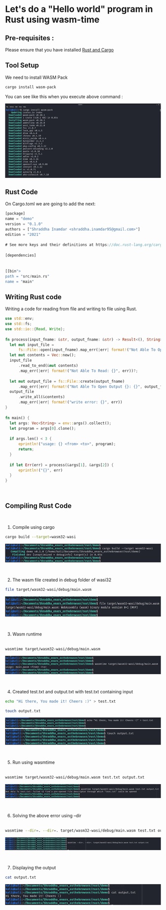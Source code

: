 <h1> Let's do a "Hello world" program in Rust using wasm-time </h1>

## Pre-requisites :
Please ensure that you have installed [Rust and Cargo](https://doc.rust-lang.org/cargo/getting-started/installation.html)

## Tool Setup

We need to install WASM Pack

```bash
cargo install wasm-pack
```

You can see like this when you execute above command :

<img src="../../images/Pasted image 20211031123450.png">


## Rust Code

 
On Cargo.toml we are going to add the next:

```rust
[package]
name = "demo"
version = "0.1.0"
authors = ["Shraddha Inamdar <shraddha.inamdar95@gmail.com>"]
edition = "2021"

# See more keys and their definitions at https://doc.rust-lang.org/cargo/reference/manifest.html

[dependencies]


[[bin">
path = "src/main.rs"
name = "main"

```

<h2>Writing Rust code</h2>

Writing a code for reading from file and writing to file using Rust.
  
  ```rust
  use std::env;
use std::fs;
use std::io::{Read, Write};

fn process(input_fname: &str, output_fname: &str) -> Result<(), String> {
    let mut input_file =
        fs::File::open(input_fname).map_err(|err| format!("Not Able To Open {}: {}", input_fname, err))?;
    let mut contents = Vec::new();
    input_file
        .read_to_end(&mut contents)
        .map_err(|err| format!("Not Able To Read: {}", err))?;

    let mut output_file = fs::File::create(output_fname)
        .map_err(|err| format!("Not Able To Open Output {}: {}", output_fname, err))?;
    output_file
        .write_all(&contents)
        .map_err(|err| format!("write error: {}", err))
}

fn main() {
    let args: Vec<String> = env::args().collect();
    let program = args[0].clone();

    if args.len() < 3 {
        eprintln!("usage: {} <from> <to>", program);
        return;
    }

    if let Err(err) = process(&args[1], &args[2]) {
        eprintln!("{}", err)
    }
}
  
  ```
<p>&nbsp;</p>


## Compiling Rust Code
<p>&nbsp;</p>  

1. Compile using cargo

```bash
cargo build --target=wasm32-wasi
```

<img src="../../images/Pasted image 20211031130744.png">


<p>&nbsp;</p>

2. The wasm file created in debug folder of wasi32

```bash
file target/wasm32-wasi/debug/main.wasm
```

<img src="../../images/Pasted image 20211031130754.png">

<p>&nbsp;</p>

3. Wasm runtime

```bash

wasmtime target/wasm32-wasi/debug/main.wasm
```

<img src="../../images/Pasted image 20211031130806.png">

<p>&nbsp;</p>

4. Created test.txt and output.txt with test.txt containing input

```bash
echo "Hi there, You made it! Cheers :)" > test.txt
```


```bash
touch output.txt
```

<img src="../../images/Pasted image 20211031130817.png">

<img src="../../images/Pasted image 20211031130825.png">

<p>&nbsp;</p>

5. Run using wasmtime

```bash

wasmtime target/wasm32-wasi/debug/main.wasm test.txt output.txt
```

<img src="../../images/Pasted image 20211031130836.png">

<p>&nbsp;</p>

6. Solving the above error using –dir

```bash

wasmtime --dir=. --dir=. target/wasm32-wasi/debug/main.wasm test.txt output.txt
```

<img src="../../images/Pasted image 20211031130847.png">


<p>&nbsp;</p>

7. Displaying the output

```bash
cat output.txt
```

<img src="../../images/Pasted image 20211031130857.png">
	
